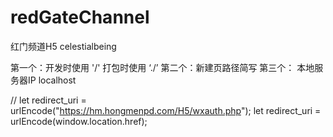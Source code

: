 # redGateChannel
红门频道H5 celestialbeing


第一个：开发时使用 '/'       打包时使用 ‘./’
第二个：新建页路径简写
第三个： 本地服务器IP localhost

 // let redirect_uri = urlEncode("https://hm.hongmenpd.com/H5/wxauth.php");
      let redirect_uri = urlEncode(window.location.href);

